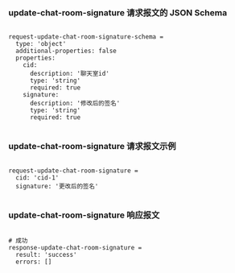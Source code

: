 ### update-chat-room-signature 请求报文的 JSON Schema
<pre><code>
request-update-chat-room-signature-schema =
  type: 'object'
  additional-properties: false
  properties:
    cid:
      description: '聊天室id'
      type: 'string'
      required: true
    signature:
      description: '修改后的签名'
      type: 'string'
      required: true

</code></pre>

### update-chat-room-signature 请求报文示例
<pre><code>
request-update-chat-room-signature =
  cid: 'cid-1'
  signature: '更改后的签名'

</code></pre>

### update-chat-room-signature 响应报文
<pre><code>
# 成功
response-update-chat-room-signature =
  result: 'success'
  errors: []

</code></pre>



